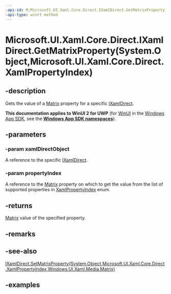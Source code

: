 ```yaml
---
-api-id: M:Microsoft.UI.Xaml.Core.Direct.IXamlDirect.GetMatrixProperty(System.Object,Microsoft.UI.Xaml.Core.Direct.XamlPropertyIndex)
-api-type: winrt method
---
```


# Microsoft.UI.Xaml.Core.Direct.IXamlDirect.GetMatrixProperty(System.Object,Microsoft.UI.Xaml.Core.Direct.XamlPropertyIndex)

<!--
public Windows.UI.Xaml.Media.Matrix GetMatrixProperty (object xamlDirectObject, Microsoft.UI.Xaml.Core.Direct.XamlPropertyIndex propertyIndex);
-->

## -description

Gets the value of a [Matrix](/uwp/api/windows.ui.xaml.media.matrix) property for a specific [IXamlDirect](ixamldirect.md).

**This documentation applies to WinUI 2 for UWP** (for [WinUI](/windows/apps/winui/winui3/) in the [Windows App SDK](/windows/apps/windows-app-sdk/), see the **[Windows App SDK namespaces](/windows/windows-app-sdk/api/winrt/)**).

## -parameters

### -param xamlDirectObject

A reference to the specific [IXamlDirect](ixamldirect.md).

### -param propertyIndex

A reference to the [Matrix](/uwp/api/windows.ui.xaml.media.matrix) property on which to get the value from the list of supported properties in [XamlPropertyIndex](xamlpropertyindex.md) enum.

## -returns

[Matrix](/uwp/api/windows.ui.xaml.media.matrix) value of the specified property.

## -remarks

## -see-also

[IXamlDirect.SetMatrixProperty(System.Object,Microsoft.UI.Xaml.Core.Direct.XamlPropertyIndex,Windows.UI.Xaml.Media.Matrix)](ixamldirect_setmatrixproperty_1429412859.md)

## -examples

